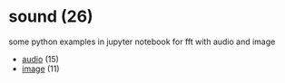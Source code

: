 # sound (26)
some python examples in jupyter notebook for fft with audio and image

+ [audio](sound/README.md) (15)
+ [image](image/README.md) (11)
